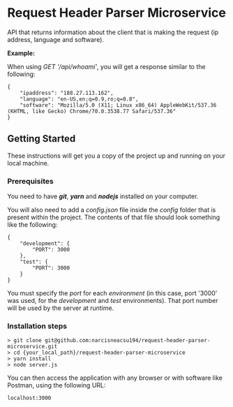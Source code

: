 # Request Header Parser Microservice

API that returns information about the client that is making the request (ip address, language and software).

**Example:**

When using *GET '/api/whoami'*, you will get a response similar to the following:
```
{
    "ipaddress": "188.27.113.162",
    "language": "en-US,en;q=0.9,ro;q=0.8",
    "software": "Mozilla/5.0 (X11; Linux x86_64) AppleWebKit/537.36 (KHTML, like Gecko) Chrome/70.0.3538.77 Safari/537.36"
}
```


## Getting Started

These instructions will get you a copy of the project up and running on your local machine.

### Prerequisites

You need to have ***git***, ***yarn*** and ***nodejs*** installed on your computer.

You will also need to add a *config.json* file inside the *config* folder that is present within the project. The contents of that file should look something like the following:

```
{
    "development": {
        "PORT": 3000
    },
    "test": {
        "PORT": 3000
    }
}

```
You must specify the *port* for each *environment* (in this case, port '3000' was used, for the *development* and *test* environments). That port number will be used by the server at runtime.

### Installation steps

```
> git clone git@github.com:narcisneacsu194/request-header-parser-microservice.git
> cd {your_local_path}/request-header-parser-microservice
> yarn install
> node server.js
```

You can then access the application with any browser or with software like Postman, using the following URL:

```
localhost:3000
```
